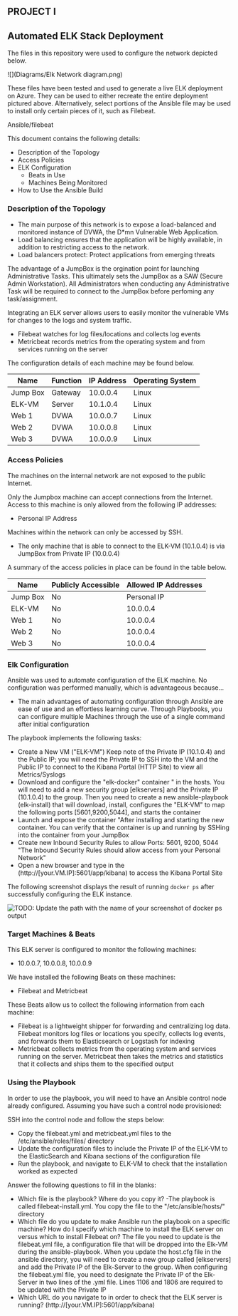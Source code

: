 ## PROJECT I
## Automated ELK Stack Deployment

The files in this repository were used to configure the network depicted below.

![](Diagrams/Elk Network diagram.png)

These files have been tested and used to generate a live ELK deployment on Azure. They can be used to either recreate the entire deployment pictured above. Alternatively, select portions of the Ansible file may be used to install only certain pieces of it, such as Filebeat.

  Ansible/filebeat

This document contains the following details:
- Description of the Topology
- Access Policies
- ELK Configuration
  - Beats in Use
  - Machines Being Monitored
- How to Use the Ansible Build


### Description of the Topology

- The main purpose of this network is to expose a load-balanced and monitored instance of DVWA, the D*mn Vulnerable Web Application.
- Load balancing ensures that the application will be highly available, in addition to restricting access to the network.
- Load balancers protect: Protect applications from emerging threats

The advantage of a JumpBox is the orgination point for launching Administrative Tasks. This ultimately sets the JumpBox as a SAW (Secure Admin Workstation). All Administrators when conducting any Administrative Task will be required to connect to the JumpBox before perfoming any task/assignment.

Integrating an ELK server allows users to easily monitor the vulnerable VMs for changes to the logs and system traffic.

- Filebeat watches for log files/locations and collects log events
- Metricbeat records metrics from the operating system and from services running on the server

The configuration details of each machine may be found below.

| Name     | Function | IP Address | Operating System |
|----------|----------|------------|------------------|
| Jump Box | Gateway  | 10.0.0.4   | Linux            |
| ELK-VM   | Server   | 10.1.0.4   | Linux            |
| Web 1    | DVWA     | 10.0.0.7   | Linux            |
| Web 2    | DVWA     | 10.0.0.8   | Linux            |
| Web 3    | DVWA     | 10.0.0.9   | Linux            |

### Access Policies

The machines on the internal network are not exposed to the public Internet. 

Only the Jumpbox machine can accept connections from the Internet. Access to this machine is only allowed from the following IP addresses:
- Personal IP Address

Machines within the network can only be accessed by SSH.
- The only machine that is able to connect to the ELK-VM (10.1.0.4) is via JumpBox from Private IP (10.0.0.4)

A summary of the access policies in place can be found in the table below.

| Name     | Publicly Accessible | Allowed IP Addresses |
|----------|---------------------|----------------------|
| Jump Box | No                  | Personal IP          |
| ELK-VM   | No                  | 10.0.0.4 		    |
| Web 1    | No                  | 10.0.0.4             |
| Web 2    | No                  | 10.0.0.4             |
| Web 3    | No                  | 10.0.0.4             |

### Elk Configuration

Ansible was used to automate configuration of the ELK machine. No configuration was performed manually, which is advantageous because...
- The main advantages of automating configuration through Ansible are ease of use and an effortless learning curve. Through Playbooks, you can configure multiple Machines through the use of a single command after initial configuration

The playbook implements the following tasks:
- Create a New VM ("ELK-VM") Keep note of the Private IP (10.1.0.4) and the Public IP; you will need the Private IP to SSH into the VM and the Public IP to connect to the Kibana Portal (HTTP Site) to view all Metrics/Syslogs
- Download and configure the "elk-docker" container " in the hosts. You will need to add a new security group [elkservers] and the Private IP (10.1.0.4) to the group. Then you need to create a new ansible-playbook (elk-install) that will download, install, configures the "ELK-VM" to map the following ports [5601,9200,5044], and starts the container
- Launch and expose the container "After installing and starting the new container. You can verify that the container is up and running by SSHing into the container from your JumpBox
- Create new Inbound Security Rules to allow Ports: 5601, 9200, 5044 "The Inbound Security Rules should allow access from your Personal Network"
- Open a new browser and type in the (http://[your.VM.IP]:5601/app/kibana) to access the Kibana Portal Site

The following screenshot displays the result of running `docker ps` after successfully configuring the ELK instance.

![TODO: Update the path with the name of your screenshot of docker ps output](Images/docker_ps_output.png)

### Target Machines & Beats
This ELK server is configured to monitor the following machines:
- 10.0.0.7, 10.0.0.8, 10.0.0.9

We have installed the following Beats on these machines:
- Filebeat and Metricbeat

These Beats allow us to collect the following information from each machine:
- Filebeat is a lightweight shipper for forwarding and centralizing log data. Filebeat monitors log files or locations you specify, collects log events, and forwards them to Elasticsearch or Logstash for indexing
- Metricbeat collects metrics from the operating system and services running on the server. Metricbeat then takes the metrics and statistics that it collects and ships them to the specified output

### Using the Playbook
In order to use the playbook, you will need to have an Ansible control node already configured. Assuming you have such a control node provisioned: 

SSH into the control node and follow the steps below:
- Copy the filebeat.yml and metricbeat.yml files to the /etc/ansible/roles/files/ directory
- Update the configuration files to include the Private IP of the ELK-VM to the ElasticSearch and Kibana sections of the configuration file
- Run the playbook, and navigate to ELK-VM to check that the installation worked as expected

Answer the following questions to fill in the blanks:
- Which file is the playbook? Where do you copy it?
	-The playbook is called filebeat-install.yml. You copy the file to the "/etc/ansible/hosts/" directory
- Which file do you update to make Ansible run the playbook on a specific machine? How do I specify which machine to install the ELK server on versus which to install Filebeat on?
  The file you need to update is the filebeat.yml file, a configuration file that will be dropped into the Elk-VM during the ansible-playbook. When you update the host.cfg file in the ansible directory, you will need to create a new group called [elkservers] and add the Private IP of the Elk-Server to the group. When configuring the filebeat.yml file, you need to designate the Private IP of the Elk-Server in two lines of the .yml file. Lines 1106 and 1806 are required to be updated with the Private IP
- Which URL do you navigate to in order to check that the ELK server is running?
  (http://[your.VM.IP]:5601/app/kibana)


